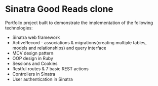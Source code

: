 # Sinatra Good Reads clone

Portfolio project built to demonstrate the implementation of the following technologies:

 * Sinatra web framework
 * ActiveRecord - associations & migrations(creating multiple tables, models and relationships) and query interface 
 * MCV design pattern
 * OOP design in Ruby
 * Sessions and Cookies
 * Restful routes & 7 basic REST actions
 * Controllers in Sinatra
 * User authentication in Sinatra
